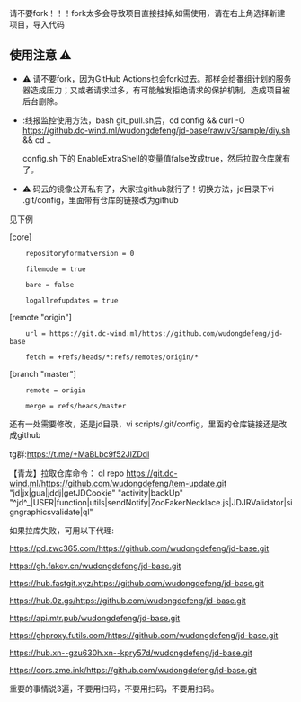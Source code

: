 请不要fork！！！fork太多会导致项目直接挂掉,如需使用，请在右上角选择新建项目，导入代码
## 使用注意 :warning:

- :warning: 请不要fork，因为GitHub Actions也会fork过去。那样会给番组计划的服务器造成压力；又或者请求过多，有可能触发拒绝请求的保护机制，造成项目被后台删除。

- :线报监控使用方法，bash git_pull.sh后，cd config && curl -O https://github.dc-wind.ml/wudongdefeng/jd-base/raw/v3/sample/diy.sh && cd ..
    
   config.sh 下的 EnableExtraShell的变量值false改成true，然后拉取仓库就有了。 

- :warning: 码云的镜像公开私有了，大家拉github就行了！切换方法，jd目录下vi .git/config，里面带有仓库的链接改为github

见下例

[core]

        repositoryformatversion = 0
        
        filemode = true
        
        bare = false
        
        logallrefupdates = true
        
[remote "origin"]

        url = https://git.dc-wind.ml/https://github.com/wudongdefeng/jd-base
        
        fetch = +refs/heads/*:refs/remotes/origin/*
        
[branch "master"]

        remote = origin
        
        merge = refs/heads/master
        
        
        
还有一处需要修改，还是jd目录，vi scripts/.git/config，里面的仓库链接还是改成github


tg群:https://t.me/+MaBLbc9f52JlZDdl

【青龙】拉取仓库命令：
ql repo https://git.dc-wind.ml/https://github.com/wudongdefeng/tem-update.git "jd|jx|gua|jddj|getJDCookie" "activity|backUp" "^jd^_|USER|function|utils|sendNotify|ZooFakerNecklace.js|JDJRValidator|signgraphicsvalidate|ql"


如果拉库失败，可用以下代理:

https://pd.zwc365.com/https://github.com/wudongdefeng/jd-base.git

https://gh.fakev.cn/wudongdefeng/jd-base.git

https://hub.fastgit.xyz/https://github.com/wudongdefeng/jd-base.git

https://hub.0z.gs/https://github.com/wudongdefeng/jd-base.git

https://api.mtr.pub/wudongdefeng/jd-base.git

https://ghproxy.futils.com/https://github.com/wudongdefeng/jd-base.git

https://hub.xn--gzu630h.xn--kpry57d/wudongdefeng/jd-base.git

https://cors.zme.ink/https://github.com/wudongdefeng/jd-base.git

重要的事情说3遍，不要用扫码，不要用扫码，不要用扫码。
